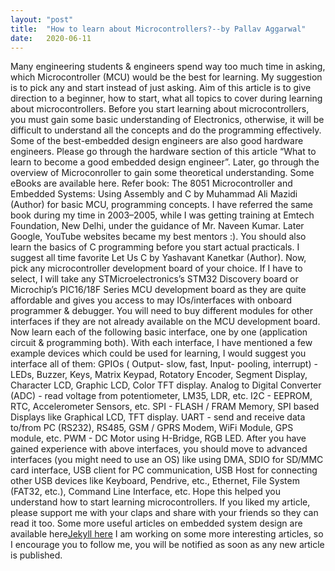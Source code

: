 ```yaml
---
layout: "post"
title:  "How to learn about Microcontrollers?--by Pallav Aggarwal"
date:   2020-06-11
---
```

Many engineering students & engineers spend way too much time in asking, which Microcontroller (MCU) would be the best for learning. My suggestion is to pick any and start instead of just asking.
Aim of this article is to give direction to a beginner, how to start, what all topics to cover during learning about microcontrollers.
Before you start learning about microcontrollers, you must gain some basic understanding of Electronics, otherwise, it will be difficult to understand all the concepts and do the programming effectively. Some of the best-embedded design engineers are also good hardware engineers. Please go through the hardware section of this article “What to learn to become a good embedded design engineer”.
Later, go through the overview of Microconroller to gain some theoretical understanding. Some eBooks are available here.
Refer book: The 8051 Microcontroller and Embedded Systems: Using Assembly and C by Muhammad Ali Mazidi (Author) for basic MCU, programming concepts. I have referred the same book during my time in 2003–2005, while I was getting training at Emtech Foundation, New Delhi, under the guidance of Mr. Naveen Kumar. Later Google, YouTube websites became my best mentors :). You should also learn the basics of C programming before you start actual practicals. I suggest all time favorite Let Us C by Yashavant Kanetkar (Author).
Now, pick any microcontroller development board of your choice. If I have to select, I will take any STMicroelectronics’s STM32 Discovery board or Microchip’s PIC16/18F Series MCU development board as they are quite affordable and gives you access to may IOs/interfaces with onboard programmer & debugger. You will need to buy different modules for other interfaces if they are not already available on the MCU development board.
Now learn each of the following basic interface, one by one (application circuit & programming both). With each interface, I have mentioned a few example devices which could be used for learning, I would suggest you interface all of them:
GPIOs ( Output- slow, fast, Input- pooling, interrupt) - LEDs, Buzzer, Keys, Matrix Keypad, Rotatory Encoder, Segment Display, Character LCD, Graphic LCD, Color TFT display.
Analog to Digital Converter (ADC) - read voltage from potentiometer, LM35, LDR, etc.
I2C - EEPROM, RTC, Accelerometer Sensors, etc.
SPI - FLASH / FRAM Memory, SPI based Displays like Graphical LCD, TFT display.
UART - send and receive data to/from PC (RS232), RS485, GSM / GPRS Modem, WiFi Module, GPS module, etc.
PWM - DC Motor using H-Bridge, RGB LED.
After you have gained experience with above interfaces, you should move to advanced interfaces (you might need to use an OS) like using DMA, SDIO for SD/MMC card interface, USB client for PC communication, USB Host for connecting other USB devices like Keyboard, Pendrive, etc., Ethernet, File System (FAT32, etc.), Command Line Interface, etc.
Hope this helped you understand how to start learning microcontrollers.
If you liked my article, please support me with your claps and share with your friends so they can read it too.
Some more useful articles on embedded system design are available here[Jekyll here][jekyll-here]
I am working on some more interesting articles, so I encourage you to follow me, you will be notified as soon as any new article is published.

[jekyll-here]:https://pallavaggarwal.in/learn-embedded-system/.

